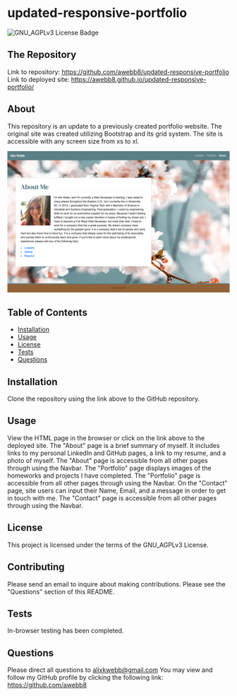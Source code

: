 # updated-responsive-portfolio

  ![GNU_AGPLv3 License Badge](https://img.shields.io/badge/license-GNU_AGPLv3-green)

  ## The Repository
  Link to repository: https://github.com/awebb8/updated-responsive-portfolio
  Link to deployed site: https://awebb8.github.io/updated-responsive-portfolio/

  ## About
  This repository is an update to a previously created portfolio website.  The original site was created utilizing Bootstrap and its grid system.  The site is accessible with any screen size from xs to xl.  

  ![Project Image](<../images/updated-responsive-portfolio.png>)

  ## Table of Contents
  * [Installation](#installation)
  * [Usage](#usage)
  * [License](#License)
  * [Tests](#Tests)
  * [Questions](#Questions)

  ## Installation
  Clone the repository using the link above to the GitHub repository.

  ## Usage
  View the HTML page in the browser or click on the link above to the deployed site. The "About" page is a brief summary of myself.  It includes links to my personal LinkedIn and GitHub pages, a link to my resume, and a photo of myself.  The "About" page is accessible from all other pages through using the Navbar. The "Portfolio" page displays images of the homeworks and projects I have completed.  The "Portfolio" page is accessible from all other pages through using the Navbar. On the "Contact" page, site users can input their Name, Email, and a message in order to get in touch with me.  The "Contact" page is accessible from all other pages through using the Navbar.

  ## License
  This project is licensed under the terms of the GNU_AGPLv3 License.

  ## Contributing
  Please send an email to inquire about making contributions.  Please see the "Questions" section of this README.

  ## Tests
  In-browser testing has been completed.

  ## Questions
  Please direct all questions to [alixkwebb@gmail.com](alixkwebb@gmail.com)
  You may view and follow my GitHub profile by clicking the following link: https://github.com/awebb8
